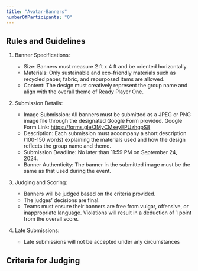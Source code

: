 ```yaml
---
title: "Avatar-Banners"
numberOfParticipants: "0"
---
```


## Rules and Guidelines

1. Banner Specifications:
    - Size: Banners must measure 2 ft x 4 ft and be oriented horizontally.
    - Materials: Only sustainable and eco-friendly materials such as recycled paper, fabric, and repurposed items are allowed.
    - Content: The design must creatively represent the group name and align with the overall theme of Ready Player One.

2. Submission Details:
    - Image Submission: All banners must be submitted as a JPEG or PNG image file through the designated Google Form provided.
    Google Form Link: https://forms.gle/3MyCMxeyEPUzhgpS8
    - Description: Each submission must accompany a short description (100-150
    words) explaining the materials used and how the design reflects the group name and theme.
    - Submission Deadline: No later than 11:59 PM on September 24, 2024.
    - Banner Authenticity: The banner in the submitted image must be the same as that used during the event.

3. Judging and Scoring:
    - Banners will be judged based on the criteria provided.
    - The judges’ decisions are final.
    - Teams must ensure their banners are free from vulgar, offensive, or inappropriate language. Violations will result in a deduction of 1 point from the overall score.

4. Late Submissions:
    - Late submissions will not be accepted under any circumstances


## Criteria for Judging



